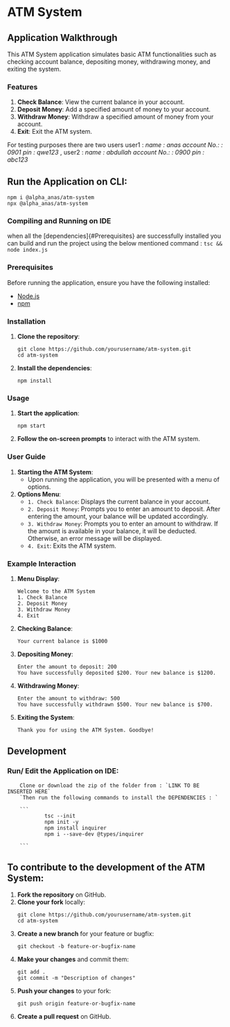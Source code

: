 # ATM System

## Application Walkthrough

This ATM System application simulates basic ATM functionalities such as checking account balance, depositing money, withdrawing money, and exiting the system.

### Features

1. **Check Balance**: View the current balance in your account.
2. **Deposit Money**: Add a specified amount of money to your account.
3. **Withdraw Money**: Withdraw a specified amount of money from your account.
4. **Exit**: Exit the ATM system.

For testing purposes there are two users 
user1 : *name : anas* 
      *account No.: : 0901* 
      *pin :  qwe123* 
      ,
user2 : *name : abdullah* 
      *account No.: : 0900* 
      *pin :  abc123* 
## Run the Application on CLI:

```
npm i @alpha_anas/atm-system
npx @alpha_anas/atm-system
```
### Compiling and Running on IDE
when all the [dependencies]{#Prerequisites} are successfully installed you can build and run the project using the
below mentioned command :
`tsc && node index.js`

### Prerequisites

Before running the application, ensure you have the following installed:

- [Node.js](https://nodejs.org/)
- [npm](https://www.npmjs.com/)

### Installation

1. **Clone the repository**:

   ```
   git clone https://github.com/yourusername/atm-system.git
   cd atm-system
   ```

2. **Install the dependencies**:
   ```
   npm install
   ```

### Usage

1. **Start the application**:

   ```
   npm start
   ```

2. **Follow the on-screen prompts** to interact with the ATM system.

### User Guide

1. **Starting the ATM System**:
   - Upon running the application, you will be presented with a menu of options.
2. **Options Menu**:
   - `1. Check Balance`: Displays the current balance in your account.
   - `2. Deposit Money`: Prompts you to enter an amount to deposit. After entering the amount, your balance will be updated accordingly.
   - `3. Withdraw Money`: Prompts you to enter an amount to withdraw. If the amount is available in your balance, it will be deducted. Otherwise, an error message will be displayed.
   - `4. Exit`: Exits the ATM system.

### Example Interaction

1. **Menu Display**:

   ```
   Welcome to the ATM System
   1. Check Balance
   2. Deposit Money
   3. Withdraw Money
   4. Exit
   ```

2. **Checking Balance**:

   ```
   Your current balance is $1000
   ```

3. **Depositing Money**:

   ```
   Enter the amount to deposit: 200
   You have successfully deposited $200. Your new balance is $1200.
   ```

4. **Withdrawing Money**:

   ```
   Enter the amount to withdraw: 500
   You have successfully withdrawn $500. Your new balance is $700.
   ```

5. **Exiting the System**:
   ```
   Thank you for using the ATM System. Goodbye!
   ```

## Development

### Run/ Edit the Application on IDE:

        Clone or download the zip of the folder from : `LINK TO BE INSERTED HERE`
        `Then run the following commands to install the DEPENDENCIES : `

        ```
                tsc --init
                npm init -y
                npm install inquirer
                npm i --save-dev @types/inquirer

        ```

## To contribute to the development of the ATM System:

1. **Fork the repository** on GitHub.
2. **Clone your fork** locally:
   ```
   git clone https://github.com/yourusername/atm-system.git
   cd atm-system
   ```
3. **Create a new branch** for your feature or bugfix:
   ```
   git checkout -b feature-or-bugfix-name
   ```
4. **Make your changes** and commit them:
   ```
   git add .
   git commit -m "Description of changes"
   ```
5. **Push your changes** to your fork:
   ```
   git push origin feature-or-bugfix-name
   ```
6. **Create a pull request** on GitHub.
